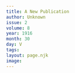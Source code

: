 ```yaml
---
title: A New Publication
author: Unknown
issue: 2
volume: 8
year: 1916
month: 30
day: V
tags:
layout: page.njk
image:
---
```





